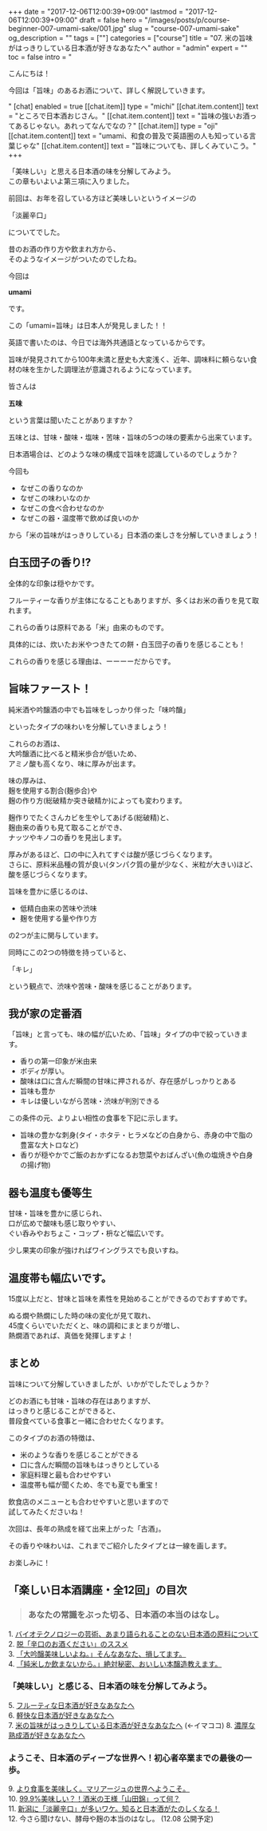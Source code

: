 +++
date = "2017-12-06T12:00:39+09:00"
lastmod = "2017-12-06T12:00:39+09:00"
draft = false
hero = "/images/posts/p/course-beginner-007-umami-sake/001.jpg"
slug = "course-007-umami-sake"
og_description = ""
tags = [""]
categories = ["course"]
title = "07. 米の旨味がはっきりしている日本酒が好きなあなたへ"
author = "admin"
expert = ""
toc = false
intro = "<p>こんにちは！</p><p>今回は「旨味」のあるお酒について、詳しく解説していきます。</p>"
[chat]
  enabled = true
  [[chat.item]]
    type = "michi"
    [[chat.item.content]]
      text = "ところで日本酒おじさん。"
    [[chat.item.content]]
      text = "旨味の強いお酒ってあるじゃない。あれってなんでなの？"
  [[chat.item]]
    type = "oji"
    [[chat.item.content]]
      text = "umami、和食の普及で英語圏の人も知っている言葉じゃな"
    [[chat.item.content]]
      text = "旨味についても、詳しくみていこう。"
+++

「美味しい」と思える日本酒の味を分解してみよう。  
この章もいよいよ第三項に入りました。

前回は、お年を召している方ほど美味しいというイメージの

「淡麗辛口」

についてでした。

昔のお酒の作り方や飲まれ方から、  
そのようなイメージがついたのでしたね。

今回は

__umami__

です。

この「umami=旨味」は日本人が発見しました！！

英語で書いたのは、今日では海外共通語となっているからです。

旨味が発見されてから100年未満と歴史も大変浅く、近年、調味料に頼らない食材の味を生かした調理法が意識されるようになっています。

皆さんは

__五味__

という言葉は聞いたことがありますか？

五味とは、甘味・酸味・塩味・苦味・旨味の5つの味の要素から出来ています。

日本酒場合は、どのような味の構成で旨味を認識しているのでしょうか？

今回も

- なぜこの香りなのか
- なぜこの味わいなのか
- なぜこの食べ合わせなのか
- なぜこの器・温度帯で飲めば良いのか

から「米の旨味がはっきりしている」日本酒の楽しさを分解していきましょう！



## 白玉団子の香り!?

全体的な印象は穏やかです。

フルーティーな香りが主体になることもありますが、多くはお米の香りを見て取れます。

これらの香りは原料である「米」由来のものです。

具体的には、炊いたお米やつきたての餅・白玉団子の香りを感じることも！

これらの香りを感じる理由は、ーーーーだからです。

## 旨味ファースト！
純米酒や吟醸酒の中でも旨味をしっかり伴った「味吟醸」

といったタイプの味わいを分解していきましょう！

これらのお酒は、  
大吟醸酒に比べると精米歩合が低いため、  
アミノ酸も高くなり、味に厚みが出ます。

味の厚みは、  
麹を使用する割合(麹歩合)や  
麹の作り方(総破精か突き破精か)によっても変わります。

麹作りでたくさんカビを生やしてあげる(総破精)と、  
麹由来の香りも見て取ることができ、  
ナッツやキノコの香りを見出します。

厚みがあるほど、口の中に入れてすぐは酸が感じづらくなります。  
さらに、原料米品種の質が良い(タンパク質の量が少なく、米粒が大きい)ほど、  
酸を感じづらくなります。

旨味を豊かに感じるのは、  

- 低精白由来の苦味や渋味
- 麹を使用する量や作り方

の2つが主に関与しています。

同時にこの2つの特徴を持っていると、

「キレ」

という観点で、渋味や苦味・酸味を感じることがあります。



## 我が家の定番酒

「旨味」と言っても、味の幅が広いため、「旨味」タイプの中で絞っていきます。

- 香りの第一印象が米由来
- ボディが厚い。
- 酸味は口に含んだ瞬間の甘味に押されるが、存在感がしっかりとある
- 旨味も豊か
- キレは優しいながら苦味・渋味が判別できる

この条件の元、よりよい相性の食事を下記に示します。

- 旨味の豊かな刺身(タイ・ホタテ・ヒラメなどの白身から、赤身の中で脂の豊富な大トロなど)
- 香りが穏やかでご飯のおかずになるお惣菜やおばんざい(魚の塩焼きや白身の揚げ物)



## 器も温度も優等生
甘味・旨味を豊かに感じられ、  
口が広めで酸味も感じ取りやすい、  
ぐい呑みやおちょこ・コップ・枡など幅広いです。

少し果実の印象が強ければワイングラスでも良いすね。

## 温度帯も幅広いです。
15度以上だと、甘味と旨味を素性を見始めることができるのでおすすめです。

ぬる燗や熱燗にした時の味の変化が見て取れ、  
45度くらいでいただくと、味の調和にまとまりが増し、  
熱燗酒であれば、真価を発揮しますよ！



## まとめ
旨味について分解していきましたが、いかがでしたでしょうか？

どのお酒にも甘味・旨味の存在はありますが、  
はっきりと感じることができると、  
普段食べている食事と一緒に合わせたくなります。

このタイプのお酒の特徴は、  

- 米のような香りを感じることができる
- 口に含んだ瞬間の旨味もはっきりとしている
- 家庭料理と最も合わせやすい
- 温度帯も幅が聞くため、冬でも夏でも重宝！

飲食店のメニューとも合わせやすいと思いますので  
試してみたくださいね！

次回は、長年の熟成を経て出来上がった「古酒」。

その香りや味わいは、これまでご紹介したタイプとは一線を画します。

お楽しみに！



## 「楽しい日本酒講座・全12回」の目次
>### あなたの常識をぶった切る、日本酒の本当のはなし。 
1\. [バイオテクノロジーの芸術、あまり語られることのない日本酒の原料について](/p/course-beginner-001-do-you-know-what-its-made-of)  
2\. [脱「辛口のお酒ください」のススメ](/p/course-beginner-002-stop-asking-dry-type-of-sake)  
3\. [「大吟醸美味しいよね。」そんなあなた、損してます。](/p/course-003-the-myth-of-the-highest-grade-sake)  
4\. [「純米しか飲まないから。」絶対秘密、おいしい本醸造教えます。](/p/course-004-a-letter-for-junmai-lovers/)  

### 「美味しい」と感じる、日本酒の味を分解してみよう。
5\. [フルーティな日本酒が好きなあなたへ](/p/course-005-fruity-sake/)  
6\. [軽快な日本酒が好きなあなたへ](/p/course-006-smooth-sake/)  
7\. [米の旨味がはっきりしている日本酒が好きなあなたへ](/p/course-007-umami-sake/)  (←イマココ) 
8\. [濃厚な熟成酒が好きなあなたへ](/p/course-008-aged-sake/)  

### ようこそ、日本酒のディープな世界へ！初心者卒業までの最後の一歩。
9\. [より食事を美味しく。マリアージュの世界へようこそ。](/p/course-009-sake-marriage/)  
10\. [99.9%美味しい？！酒米の王様「山田錦」って何？](/p/course-010-yamadanishiki/)  
11\. [新潟に「淡麗辛口」が多いワケ。知ると日本酒がたのしくなる！](/p/course-011-nigata-dry-sake/)  
12\. 今さら聞けない、酵母や麹の本当のはなし。  (12.08 公開予定)   